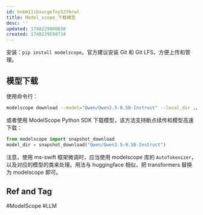 ```yaml
---
id: hnbm11ibxucge7ny52f6rwl
title: Model_scope_下载模型
desc: ''
updated: 1740229900658
created: 1740229598734
---
```


安装：`pip install modelscope`。官方建议安装 Git 和 Git LFS，方便上传和管理。

## 模型下载

使用命令行：
```bash
modelscope download --model="Qwen/Qwen2.5-0.5B-Instruct" --local_dir ./model-dir
```

或者使用 ModelScope Python SDK 下载模型，该方法支持断点续传和模型高速下载：
```py
from modelscope import snapshot_download
model_dir = snapshot_download("Qwen/Qwen2.5-0.5B-Instruct")
```

注意，使用 ms-swift 框架微调时，应当使用 modelscope 库的 `AutoTokenizer`，以及对应的模型的类来处理。用法与 huggingface 相似，把 transformers 替换为 modelscope 即可。

## Ref and Tag

#ModelScope
#LLM